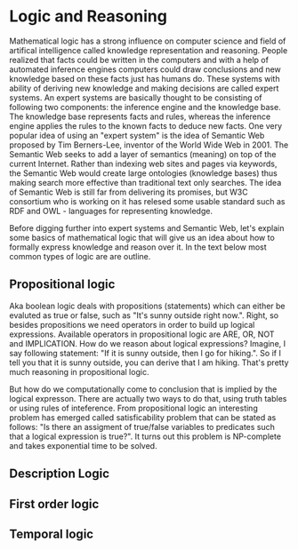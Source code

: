 # Logic and Reasoning

Mathematical logic has a strong influence on computer science and field of artifical intelligence called knowledge representation and reasoning. People realized that facts could be written in the computers and with a help of automated inference engines computers could draw conclusions and new knowledge based on these facts just has humans do. These systems with ability of deriving new knowledge and making decisions are called expert systems. An expert systems are basically thought to be consisting of following two components: the inference engine and the knowledge base. The knowledge base represents facts and rules, whereas the inference engine applies the rules to the known facts to deduce new facts. One very popular idea of using an "expert system" is the idea of Semantic Web proposed by Tim Berners-Lee, inventor of the World Wide Web in 2001. The Semantic Web seeks to add a layer of semantics (meaning) on top of the current Internet. Rather than indexing web sites and pages via keywords, the Semantic Web would create large ontologies (knowledge bases) thus making search more effective than traditional text only searches. The idea of Semantic Web is still far from delivering its promises, but W3C consortium who is working on it has relesed some usable standard such as RDF and OWL - languages for representing knowledge. 

Before digging further into expert systems and Semantic Web, let's explain some basics of mathematical logic that will give us an idea about how to formally express knowledge and reason over it. In the text below most common types of logic are are outline.

## Propositional logic
Aka boolean logic deals with propositions (statements) which can either be evaluted as true or false, such as "It's sunny outside right now.". Right, so besides propositions we need operators in order to build up logical expressions. Available operators in propositional logic are ARE, OR, NOT and IMPLICATION. How do we reason about logical expressions? Imagine, I say following statement: "If it is sunny outside, then I go for hiking.". So if I tell you that it is sunny outside, you can derive that I am hiking. That's pretty much reasoning in propositional logic. 

But how do we computationally come to conclusion that is implied by the logical expresson. There are actually two ways to do that, using truth tables or using rules of inteference. From propositional logic an interesting problem has emerged called satisficability problem that can be stated as follows: "Is there an assigment of true/false variables to predicates such that a logical expression is true?". It turns out this problem is NP-complete and takes exponential time to be solved.

## Description Logic

## First order logic

## Temporal logic

